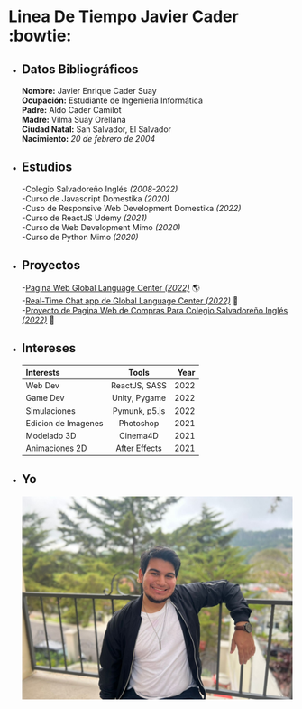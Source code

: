 # Linea De Tiempo Javier Cader :bowtie:

* ## Datos Bibliográficos 
  **Nombre:** Javier Enrique Cader Suay  
  **Ocupación:** Estudiante de Ingeniería Informática  
  **Padre:** Aldo Cader Camilot    
  **Madre:** Vilma Suay Orellana  
  **Ciudad Natal:** San Salvador, El Salvador  
  **Nacimiento:** *20 de febrero de 2004*

* ## Estudios
  -Colegio Salvadoreño Inglés *(2008-2022)*  
  -Curso de Javascript Domestika *(2020)*  
  -Cuso de Responsive Web Development Domestika *(2022)*  
  -Curso de ReactJS Udemy *(2021)*  
  -Curso de Web Development Mimo *(2020)*  
  -Curso de Python Mimo *(2020)*  

* ## Proyectos
  -[Pagina Web Global Language Center *(2022)*](https://thegloballanguagecenter.studio/) :earth_americas:  
  -[Real-Time Chat app de Global Language Center *(2022)*](https://glc-chat-app.netlify.app/) :incoming_envelope:  
  -[Proyecto de Pagina Web de Compras Para Colegio Salvadoreño Inglés *(2022)*](https://ecommerce-sanity-delta.vercel.app/) :money_with_wings:

* ## Intereses
  
  | Interests          |      Tools     |  Year |
  |--------------------|:-------------: |------:|
  | Web Dev            |  ReactJS, SASS | 2022  |
  | Game Dev           |  Unity, Pygame | 2022  |
  | Simulaciones       |  Pymunk, p5.js | 2022  |
  | Edicion de Imagenes|  Photoshop     | 2021  |
  | Modelado 3D        |  Cinema4D      | 2021  |
  | Animaciones 2D     |  After Effects | 2021  |

* ## Yo
  <kbd>![Foto De Javier Cader](assets/img/myImage.jpeg "Javier Cader")</kbd>

